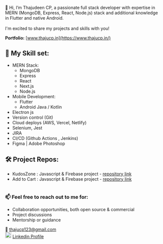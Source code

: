 👋 Hi, I’m Thajudeen CP, a passionate full stack developer with expertise in MERN (MongoDB, Express, React, Node.js) stack and additional knowledge in Flutter and native Android.
<br/><br/>I'm excited to share my projects and skills with you!

**Portfolio:** [www.thajucp.in](https://www.thajucp.in/)

## 🎯 My Skill set:
 - MERN Stack:
    - MongoDB
    - Express
    - React
    - Next.js
    - Node.js
 - Mobile Development:
    - Flutter
    - Android Java / Kotlin
 - Electron js
 - Version control (Git)
 - Cloud deploys (AWS, Vercel, Netlify)
 - Selenium, Jest
 - JIRA
 - CI/CD (Github Actions , Jenkins)
 - Figma  | Adobe Photoshop

## 🛠️ Project Repos:

- KudosZone : Javascript & Firebase project - [repository link](https://github.com/thajucp123/kudos-zone.git)
- Add to Cart : Javascript & Firebase project - [repository link](https://github.com/thajucp123/add-to-cart.git)

#

### 📫 Feel free to reach out to me for:
- Collaboration opportunities, both open source & commercial
- Project discussions
- Mentorship or guidance

📧 thajucp123@gmail.com <br/>
<img src="https://cdn.icon-icons.com/icons2/1826/PNG/512/4202085linkedinlogosocialsocialmedia-115603_115698.png" width="20" height="20"> [Linkedin Profile](https://www.linkedin.com/in/thaju-fakrudheen/) 

<!---
thajucp123/thajucp123 is a ✨ special ✨ repository because its `README.md` (this file) appears on your GitHub profile.
You can click the Preview link to take a look at your changes.
--->
